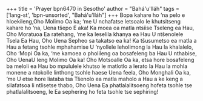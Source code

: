 +++
title = 'Prayer bpn6470 in Sesotho'
author = "Bahá'u'lláh"
tags = ['lang-st', 'bpn-unsorted', "Bahá'u'lláh"]
+++
Bopa kahare ho ‘na pelo e hloekileng,Oho Molimo Oa ka; ‘me U nchafatse letsoalo le khutsitseng kahare ho ‘na, Uena tšepo E aka! Ka moea oa matla ntsiise Tseleng ea Hau, Oho Moratuoa Ea ratehang, ‘me ka leselila khanya ea Hau U ntšenolele Tsela Ea Hau, Oho Uena Sepheo sa takatso ea ka! Ka tšusumetso ea matla a Hau a fetang tsohle mphahamise U ‘nyollele leholimong la Hau la khalalelo, Oho ‘Mopi Oa ka, ‘me kamoea o pholileng oa bosafeleng ba Hau U nthabise, Oho UenaU leng Molimo Oa ka! Oho Motsoalle Oa ka, etsa hore bosafeleng ba meloli ea Hau bo mpululele khutso le matlotlo a lerato la Hau la mohla monene a ntokolle linthong tsohle haese Uena feela, Oho Monghali Oa ka, ‘me U etse hore liataba tsa Tšenolo ea matla  maholo a Hau a ke keng a silafatsoa li ntlisetse thabo, Oho Uena Ea phatlalalitsoeng hofeta tsohle tse phatlalalitsoeng, le Ea sephering ho feta tsohle tse sephiring!
